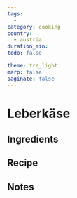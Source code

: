 ```yaml
---
tags:
  - 
category: cooking
country:
  - austria
duration_min:
todo: false

theme: tre_light
marp: false
paginate: false
---
```


# Leberkäse

## Ingredients

## Recipe

## Notes

